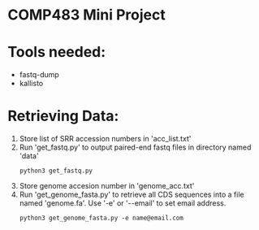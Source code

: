 # COMP483 Mini Project 

# Tools needed:

- fastq-dump
- kallisto

# Retrieving Data:

1. Store list of SRR accession numbers in 'acc_list.txt'
2. Run 'get_fastq.py' to output paired-end fastq files in directory named 'data'
    ```
    python3 get_fastq.py
    ```
3. Store genome accesion number in 'genome_acc.txt'
4. Run 'get_genome_fasta.py' to retrieve all CDS sequences into a file named 'genome.fa'. Use '-e' or '--email' to set email address.
    ```
    python3 get_genome_fasta.py -e name@email.com
    ```



